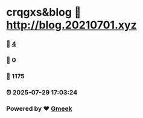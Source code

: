 # crqgxs&blog :link: http://blog.20210701.xyz 
### :page_facing_up: [4](http://blog.20210701.xyz/tag.html) 
### :speech_balloon: 0 
### :hibiscus: 1175 
### :alarm_clock: 2025-07-29 17:03:24 
### Powered by :heart: [Gmeek](https://github.com/Meekdai/Gmeek)
